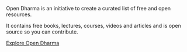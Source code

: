 Open Dharma is an initiative to create a curated list of free and open resources.

It contains free books, lectures, courses, videos and articles and is open source so you can contribute.

[Explore Open Dharma](https://github.com/buddha-dharma/buddhism)
